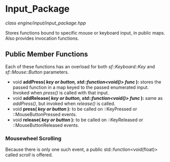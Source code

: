 # Input_Package
*class*
*engine/input/input_package.hpp*

Stores functions bound to specific mouse or keyboard input, in public maps. Also provides invocation functions.

## Public Member Functions
Each of these functions has an overload for both *sf::Keyboard::Key* and *sf::Mouse::Button* parameters.
- void **addPress( *key or button, std::function<void()> func* ):** stores the passed function in a map keyed to the passed enumerated input. Invoked when *press()* is called with that input.
- void **addRelease( *key or button, std::function<void()> func* ):** same as *addPress()*, but invoked when *release()* is called.
- void **press( *key or button* ):** to be called on ::KeyPressed or ::MouseButtonPressed events.
- void **release( *key or button* ):** to be called on ::KeyReleased or ::MouseButtonReleased events.

### Mousewheel Scrolling
Because there is only one such event, a public std::function<void(float)> called *scroll* is offered.